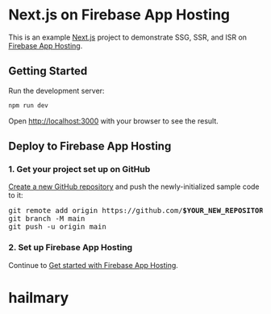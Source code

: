 # Next.js on Firebase App Hosting

This is an example [Next.js](https://nextjs.org/) project to demonstrate SSG,
SSR, and ISR on [Firebase App Hosting](https://firebase.google.com/docs/app-hosting).

## Getting Started

Run the development server:

```bash
npm run dev
```

Open [http://localhost:3000](http://localhost:3000) with your browser to see the result.

## Deploy to Firebase App Hosting

### 1. Get your project set up on GitHub

[Create a new GitHub repository](https://docs.github.com/en/repositories/creating-and-managing-repositories/creating-a-new-repository) and push the newly-initialized sample code to it:

<pre>
git remote add origin https://github.com/<b>$YOUR_NEW_REPOSITORY</b>.git
git branch -M main
git push -u origin main
</pre>

### 2. Set up Firebase App Hosting

Continue to [Get started with Firebase App Hosting](https://firebase.google.com/docs/app-hosting/get-started#step-1:).
# hailmary
